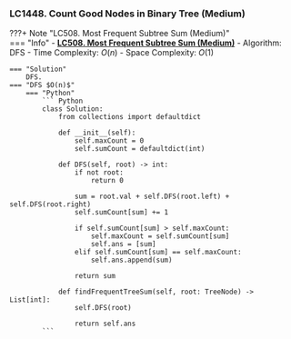 ### LC1448. Count Good Nodes in Binary Tree (Medium)
???+ Note "LC508. Most Frequent Subtree Sum (Medium)"    
    === "Info"
        - **<a href="https://leetcode-cn.com/problems/most-frequent-subtree-sum/" target="_blank">LC508. Most Frequent Subtree Sum (Medium)</a>**
        - Algorithm: DFS
        - Time Complexity: $O(n)$
        - Space Complexity: $O(1)$

    === "Solution"
        DFS.
    === "DFS $O(n)$"
        === "Python"
            ``` Python
            class Solution:
                from collections import defaultdict

                def __init__(self):
                    self.maxCount = 0
                    self.sumCount = defaultdict(int)

                def DFS(self, root) -> int:        
                    if not root:
                        return 0

                    sum = root.val + self.DFS(root.left) + self.DFS(root.right)
                    self.sumCount[sum] += 1

                    if self.sumCount[sum] > self.maxCount:
                        self.maxCount = self.sumCount[sum]
                        self.ans = [sum]
                    elif self.sumCount[sum] == self.maxCount:
                        self.ans.append(sum)

                    return sum

                def findFrequentTreeSum(self, root: TreeNode) -> List[int]:
                    self.DFS(root)

                    return self.ans
            ```